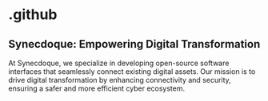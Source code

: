 # .github
## **Synecdoque**: Empowering Digital Transformation

At Synecdoque, we specialize in developing open-source software interfaces that seamlessly connect existing digital assets. Our mission is to drive digital transformation by enhancing connectivity and security, ensuring a safer and more efficient cyber ecosystem.
